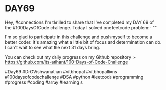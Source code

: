# DAY69
Hey, #connections I'm thrilled to share that I've completed my DAY 69 of the #100DaysOfCode challenge. Today I solved one leetcode problem:- ""

I'm so glad to participate in this challenge and push myself to become a better coder. It's amazing what a little bit of focus and determination can do. I can't wait to see what the next 31 days bring.

You can check out my daily progress on my Github repository :- https://github.com/its-arihant/100-Days-of-Code-Challenge

#Day69 #DrGVishwanathan #vitbhopal #vitbhopallions #100daysofcodechallenge #DSA #python #leetcode #programming #progress #coding #array #learning s